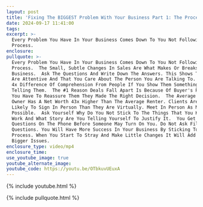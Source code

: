 ```yaml
---
layout: post
title: 'Fixing The BIGGEST Problem With Your Business Part 1: The Process'
date: 2024-09-17 11:41:00
tags:
excerpt: >-
  Every Problem You Have In Your Business Comes Down To You Not Following The
  Process. 
enclosure:
pullquote: >-
  Every Problem You Have In Your Business Comes Down To You Not Following The
  Process.  The Small, Subtle Changes In Sales Are What Makes Or Breaks Your
  Business.  Ask The Questions And Write Down The Answers. This Shows That You
  Are Attentive And That You Care About The Person You Are Talking To.  There Is
  4x Difference Of Comprehension From People If You Show Them Something Vs
  Telling Them.  The #1 Reason Deals Fall Apart Is Because Of Buyer's Remorse.
  You Have To Reassure Them They Made The Right Decision.  The Average Home
  Owner Has A Net Worth 43x Higher Than The Average Renter. Clients Are More
  Likely To Sign In Person Than They Are Virtually. Meet In Person As Much As A
  Possible.  Ask Yourself Why Do You Not Stick To The Things That You Know Will
  Work And What Story Are You Telling Yourself To Justify It.  You Get 3
  Questions On The Phone Before Someone May Turn On You. Do Not Ask Filler
  Questions. You Will Have More Success In Your Business By Sticking To The
  Process. When You Start To Stray And Make Little Changes It Will Add Up To
  Bigger Issues.
enclosure_type: video/mp4
enclosure_time:
use_youtube_image: true
youtube_alternate_image:
youtube_code: https://youtu.be/OTbkuvUEuxA
---
```

{% include youtube.html %}

{% include pullquote.html %}